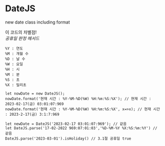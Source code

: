 # DateJS
new date class including format

이 코드의 차별점!    
*공휴일 판정 메서드*


```
%Y : 연도
%M : 개월 수
%D : 날 수
%W : 요일
%H : 시
%M : 분
%S : 초
%X : 밀리초
```

```
let nowDate = new DateJS();
nowDate.format('현재 시간 : %Y-%M-%D(%W) %H:%m:%S:%X'); // 현재 시간 : 2023-02-17(금) 03:01:07:969
nowDate.format('현재 시간 : %Y-%M-%D(%W) %H:%m:%S:%X', x=>x); // 현재 시간 : 2023-2-17(금) 3:1:7:969

let newDate = DateJS('2023-02-17 03:01:07:969'); // 같음
let DateJS.parse('17-02-2022 969:07:01:03','%D-%M-%Y %X:%S:%m:%Y') // 같음
DateJS.parse('2023-03-01').isHoliday() // 3.1절 공휴일 true
```
